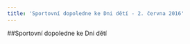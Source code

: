 ```yaml
---
title: 'Sportovní dopoledne ke Dni dětí - 2. června 2016'
---
```


##Sportovní dopoledne ke Dni dětí
